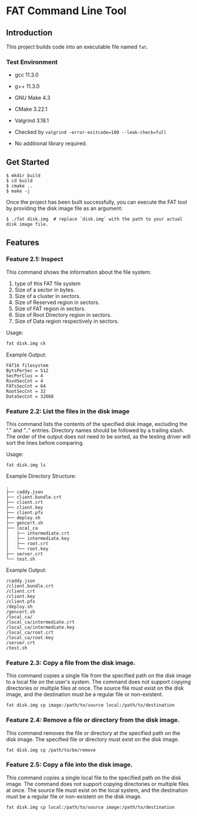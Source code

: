 # FAT Command Line Tool

## Introduction

This project builds code into an executable file named `fat`.

### Test Environment

- gcc 11.3.0
- g++ 11.3.0
- GNU Make 4.3
- CMake 3.22.1
- Valgrind 3.18.1

- Checked by `valgrind -error-exitcode=100 --leak-check=full`
- No additional library required.

## Get Started

```console
$ mkdir build
$ cd build
$ cmake ..
$ make -j
```

Once the project has been built successfully, you can execute the FAT tool by providing the disk image file as an argument:

```console
$ ./fat disk.img  # replace `disk.img` with the path to your actual disk image file.
```

## Features

### Feature 2.1: Inspect

This command shows the information about the file system:

1. type of this FAT file system
2. Size of a sector in bytes.
3. Size of a cluster in sectors.
4. Size of Reserved region in sectors.
5. Size of FAT region in sectors.
6. Size of Root Directory region in sectors.
7. Size of Data region respectively in sectors.

Usage:

```bash
fat disk.img ck
```

Example Output:

```
FAT16 filesystem
BytsPerSec = 512
SecPerClus = 4
RsvdSecCnt = 4
FATsSecCnt = 64
RootSecCnt = 32
DataSecCnt = 32668
```

### Feature 2.2: List the files in the disk image

This command lists the contents of the specified disk image, excluding the "." and ".." entries. Directory names should be followed by a trailing slash. The order of the output does not need to be sorted, as the testing driver will sort the lines before comparing.

Usage:

```
fat disk.img ls
```

Example Directory Structure:

```
.
├── caddy.json
├── client.bundle.crt
├── client.crt
├── client.key
├── client.pfx
├── deploy.sh
├── gencert.sh
├── local_ca
│   ├── intermediate.crt
│   ├── intermediate.key
│   ├── root.crt
│   └── root.key
├── server.crt
└── test.sh
```

Example Output:

```
/caddy.json
/client.bundle.crt
/client.crt
/client.key
/client.pfx
/deploy.sh
/gencert.sh
/local_ca/
/local_ca/intermediate.crt
/local_ca/intermediate.key
/local_ca/root.crt
/local_ca/root.key
/server.crt
/test.sh
```

### Feature 2.3: Copy a file from the disk image.

This command copies a single file from the specified path on the disk image to a local file on the user's system. The command does not support copying directories or multiple files at once. The source file must exist on the disk image, and the destination must be a regular file or non-existent.

```
fat disk.img cp image:/path/to/source local:/path/to/destination
```

### Feature 2.4: Remove a file or directory from the disk image.

This command removes the file or directory at the specified path on the disk image. The specified file or directory must exist on the disk image.

```
fat disk.img cp /path/to/be/remove
```

### Feature 2.5: Copy a file into the disk image.

This command copies a single local file to the specified path on the disk image. The command does not support copying directories or multiple files at once. The source file must exist on the local system, and the destination must be a regular file or non-existent on the disk image.

```
fat disk.img cp local:/path/to/source image:/path/to/destination
```
